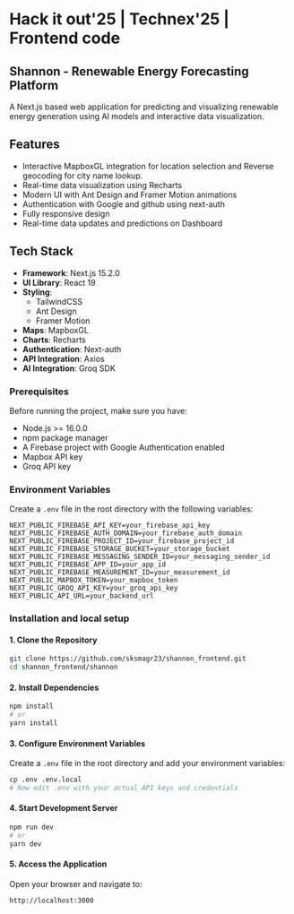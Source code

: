 # Hack it out'25 | Technex'25 | Frontend code

## Shannon - Renewable Energy Forecasting Platform

A Next.js based web application for predicting and visualizing renewable energy generation using AI models and interactive data visualization.

## Features

- Interactive MapboxGL integration for location selection and Reverse geocoding for city name lookup.
- Real-time data visualization using Recharts
- Modern UI with Ant Design and Framer Motion animations
- Authentication with Google and github using next-auth
- Fully responsive design
- Real-time data updates and predictions on Dashboard

## Tech Stack

- **Framework**: Next.js 15.2.0
- **UI Library**: React 19
- **Styling**: 
  - TailwindCSS
  - Ant Design
  - Framer Motion
- **Maps**: MapboxGL
- **Charts**: Recharts
- **Authentication**: Next-auth
- **API Integration**: Axios
- **AI Integration**: Groq SDK

### Prerequisites

Before running the project, make sure you have:

- Node.js >= 16.0.0
- npm package manager
- A Firebase project with Google Authentication enabled
- Mapbox API key
- Groq API key

### Environment Variables

Create a `.env` file in the root directory with the following variables:

```env
NEXT_PUBLIC_FIREBASE_API_KEY=your_firebase_api_key
NEXT_PUBLIC_FIREBASE_AUTH_DOMAIN=your_firebase_auth_domain
NEXT_PUBLIC_FIREBASE_PROJECT_ID=your_firebase_project_id
NEXT_PUBLIC_FIREBASE_STORAGE_BUCKET=your_storage_bucket
NEXT_PUBLIC_FIREBASE_MESSAGING_SENDER_ID=your_messaging_sender_id
NEXT_PUBLIC_FIREBASE_APP_ID=your_app_id
NEXT_PUBLIC_FIREBASE_MEASUREMENT_ID=your_measurement_id
NEXT_PUBLIC_MAPBOX_TOKEN=your_mapbox_token
NEXT_PUBLIC_GROQ_API_KEY=your_groq_api_key
NEXT_PUBLIC_API_URL=your_backend_url
```
### Installation and local setup

#### 1. Clone the Repository
```bash
git clone https://github.com/sksmagr23/shannon_frontend.git
cd shannon_frontend/shannon
```

#### 2. Install Dependencies
```bash
npm install
# or
yarn install
```

#### 3. Configure Environment Variables
Create a `.env` file in the root directory and add your environment variables:
```bash
cp .env .env.local
# Now edit .env with your actual API keys and credentials
```

#### 4. Start Development Server
```bash
npm run dev
# or
yarn dev
```

#### 5. Access the Application
Open your browser and navigate to:
```
http://localhost:3000
```